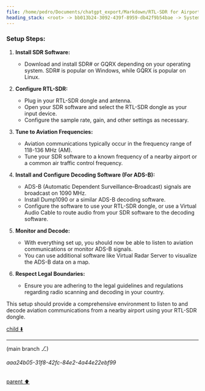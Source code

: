 ```yaml
---
file: /home/pedro/Documents/chatgpt_export/Markdown/RTL-SDR for Airport Broadcasts.md
heading_stack: <root> -> bb013b24-3092-439f-8959-db42f9b54bae -> System -> d927efc8-ebc0-4513-9b1a-c382f89937f7 -> System -> aaa2974b-2a43-49d9-bb4d-8d5ba31e6056 -> User -> 8ba95a48-504d-4c21-988a-9f2dd1bf1c3f -> Assistant -> Hardware and Software Requirements: -> Setup Steps:
---
```

### Setup Steps:

1. **Install SDR Software:**
   - Download and install SDR# or GQRX depending on your operating system. SDR# is popular on Windows, while GQRX is popular on Linux.
  
2. **Configure RTL-SDR:**
   - Plug in your RTL-SDR dongle and antenna.
   - Open your SDR software and select the RTL-SDR dongle as your input device.
   - Configure the sample rate, gain, and other settings as necessary.

3. **Tune to Aviation Frequencies:**
   - Aviation communications typically occur in the frequency range of 118-136 MHz (AM).
   - Tune your SDR software to a known frequency of a nearby airport or a common air traffic control frequency.

4. **Install and Configure Decoding Software (For ADS-B):**
   - ADS-B (Automatic Dependent Surveillance–Broadcast) signals are broadcast on 1090 MHz.
   - Install Dump1090 or a similar ADS-B decoding software.
   - Configure the software to use your RTL-SDR dongle, or use a Virtual Audio Cable to route audio from your SDR software to the decoding software.

5. **Monitor and Decode:**
   - With everything set up, you should now be able to listen to aviation communications or monitor ADS-B signals.
   - You can use additional software like Virtual Radar Server to visualize the ADS-B data on a map.

6. **Respect Legal Boundaries:**
   - Ensure you are adhering to the legal guidelines and regulations regarding radio scanning and decoding in your country.

This setup should provide a comprehensive environment to listen to and decode aviation communications from a nearby airport using your RTL-SDR dongle.

[child ⬇️](#aaa24b05-31f8-42fc-84e2-4a44e22ebf99)

---

(main branch ⎇)
###### aaa24b05-31f8-42fc-84e2-4a44e22ebf99
[parent ⬆️](#8ba95a48-504d-4c21-988a-9f2dd1bf1c3f)
